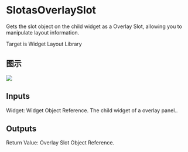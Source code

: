 # SlotasOverlaySlot

Gets the slot object on the child widget as a Overlay Slot, allowing you to manipulate layout information.

Target is Widget Layout Library

## 图示

![]($-20221218-20590617.png)

## Inputs

Widget: Widget Object Reference. The child widget of a overlay panel..  

## Outputs

Return Value: Overlay Slot Object Reference.

